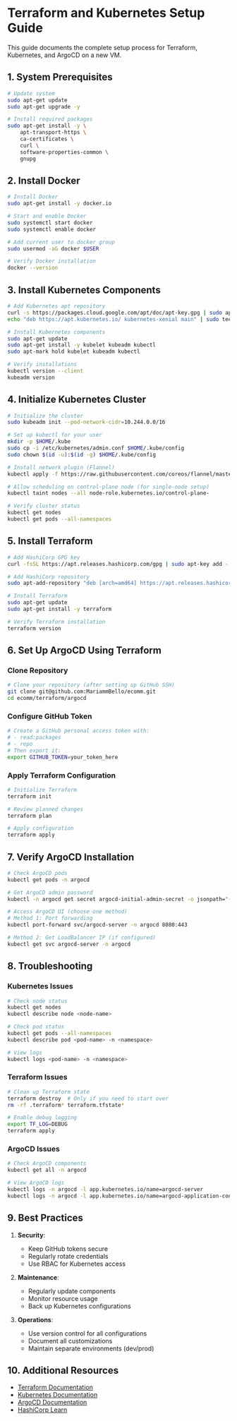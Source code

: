 # Terraform and Kubernetes Setup Guide

This guide documents the complete setup process for Terraform, Kubernetes, and ArgoCD on a new VM.

## 1. System Prerequisites

```bash
# Update system
sudo apt-get update
sudo apt-get upgrade -y

# Install required packages
sudo apt-get install -y \
    apt-transport-https \
    ca-certificates \
    curl \
    software-properties-common \
    gnupg
```

## 2. Install Docker

```bash
# Install Docker
sudo apt-get install -y docker.io

# Start and enable Docker
sudo systemctl start docker
sudo systemctl enable docker

# Add current user to docker group
sudo usermod -aG docker $USER

# Verify Docker installation
docker --version
```

## 3. Install Kubernetes Components

```bash
# Add Kubernetes apt repository
curl -s https://packages.cloud.google.com/apt/doc/apt-key.gpg | sudo apt-key add -
echo "deb https://apt.kubernetes.io/ kubernetes-xenial main" | sudo tee /etc/apt/sources.list.d/kubernetes.list

# Install Kubernetes components
sudo apt-get update
sudo apt-get install -y kubelet kubeadm kubectl
sudo apt-mark hold kubelet kubeadm kubectl

# Verify installations
kubectl version --client
kubeadm version
```

## 4. Initialize Kubernetes Cluster

```bash
# Initialize the cluster
sudo kubeadm init --pod-network-cidr=10.244.0.0/16

# Set up kubectl for your user
mkdir -p $HOME/.kube
sudo cp -i /etc/kubernetes/admin.conf $HOME/.kube/config
sudo chown $(id -u):$(id -g) $HOME/.kube/config

# Install network plugin (Flannel)
kubectl apply -f https://raw.githubusercontent.com/coreos/flannel/master/Documentation/kube-flannel.yml

# Allow scheduling on control-plane node (for single-node setup)
kubectl taint nodes --all node-role.kubernetes.io/control-plane-

# Verify cluster status
kubectl get nodes
kubectl get pods --all-namespaces
```

## 5. Install Terraform

```bash
# Add HashiCorp GPG key
curl -fsSL https://apt.releases.hashicorp.com/gpg | sudo apt-key add -

# Add HashiCorp repository
sudo apt-add-repository "deb [arch=amd64] https://apt.releases.hashicorp.com $(lsb_release -cs) main"

# Install Terraform
sudo apt-get update
sudo apt-get install -y terraform

# Verify Terraform installation
terraform version
```

## 6. Set Up ArgoCD Using Terraform

### Clone Repository
```bash
# Clone your repository (after setting up GitHub SSH)
git clone git@github.com:MariammBello/ecomm.git
cd ecomm/terraform/argocd
```

### Configure GitHub Token
```bash
# Create a GitHub personal access token with:
# - read:packages
# - repo
# Then export it:
export GITHUB_TOKEN=your_token_here
```

### Apply Terraform Configuration
```bash
# Initialize Terraform
terraform init

# Review planned changes
terraform plan

# Apply configuration
terraform apply
```

## 7. Verify ArgoCD Installation

```bash
# Check ArgoCD pods
kubectl get pods -n argocd

# Get ArgoCD admin password
kubectl -n argocd get secret argocd-initial-admin-secret -o jsonpath="{.data.password}" | base64 -d

# Access ArgoCD UI (choose one method)
# Method 1: Port forwarding
kubectl port-forward svc/argocd-server -n argocd 8080:443

# Method 2: Get LoadBalancer IP (if configured)
kubectl get svc argocd-server -n argocd
```

## 8. Troubleshooting

### Kubernetes Issues
```bash
# Check node status
kubectl get nodes
kubectl describe node <node-name>

# Check pod status
kubectl get pods --all-namespaces
kubectl describe pod <pod-name> -n <namespace>

# View logs
kubectl logs <pod-name> -n <namespace>
```

### Terraform Issues
```bash
# Clean up Terraform state
terraform destroy  # Only if you need to start over
rm -rf .terraform* terraform.tfstate*

# Enable debug logging
export TF_LOG=DEBUG
terraform apply
```

### ArgoCD Issues
```bash
# Check ArgoCD components
kubectl get all -n argocd

# View ArgoCD logs
kubectl logs -n argocd -l app.kubernetes.io/name=argocd-server
kubectl logs -n argocd -l app.kubernetes.io/name=argocd-application-controller
```

## 9. Best Practices

1. **Security**:
   - Keep GitHub tokens secure
   - Regularly rotate credentials
   - Use RBAC for Kubernetes access

2. **Maintenance**:
   - Regularly update components
   - Monitor resource usage
   - Back up Kubernetes configurations

3. **Operations**:
   - Use version control for all configurations
   - Document all customizations
   - Maintain separate environments (dev/prod)

## 10. Additional Resources

- [Terraform Documentation](https://www.terraform.io/docs)
- [Kubernetes Documentation](https://kubernetes.io/docs)
- [ArgoCD Documentation](https://argo-cd.readthedocs.io)
- [HashiCorp Learn](https://learn.hashicorp.com/terraform)
